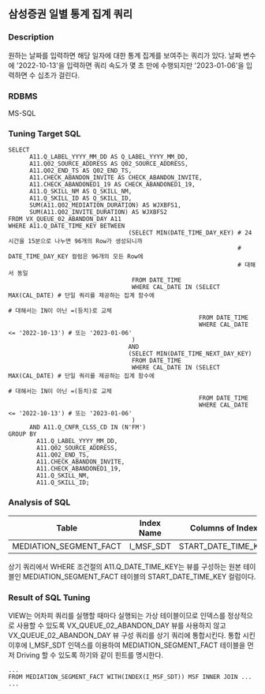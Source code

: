 ## 삼성증권 일별 통계 집계 쿼리
### Description
원하는 날짜를 입력하면 해당 일자에 대한 통계 집계를 보여주는 쿼리가 있다. 날짜 변수에 '2022-10-13'을 입력하면 쿼리 속도가 몇 초 만에 수행되지만
'2023-01-06'을 입력하면 수 십초가 걸린다.
### RDBMS
MS-SQL
### Tuning Target SQL
```mysql-sql
SELECT 
      A11.Q_LABEL_YYYY_MM_DD AS Q_LABEL_YYYY_MM_DD,
      A11.Q02_SOURCE_ADDRESS AS Q02_SOURCE_ADDRESS,
      A11.Q02_END_TS AS Q02_END_TS,
      A11.CHECK_ABANDON_INVITE AS CHECK_ABANDON_INVITE,
      A11.CHECK_ABANDONED1_19 AS CHECK_ABANDONED1_19,
      A11.Q_SKILL_NM AS Q_SKILL_NM,
      A11.Q_SKILL_ID AS Q_SKILL_ID,
      SUM(A11.Q02_MEDIATION_DURATION) AS WJXBFS1,
      SUM(A11.Q02_INVITE_DURATION) AS WJXBFS2
FROM VX_QUEUE_02_ABANDON_DAY A11
WHERE A11.Q_DATE_TIME_KEY BETWEEN
                                  (SELECT MIN(DATE_TIME_DAY_KEY) # 24시간을 15분으로 나누면 96개의 Row가 생성되니까 
                                                                 # DATE_TIME_DAY_KEY 컬럼은 96개의 모든 Row에 
                                                                 # 대해서 동일
                                   FROM DATE_TIME
                                   WHERE CAL_DATE IN (SELECT MAX(CAL_DATE) # 단일 쿼리를 제공하는 집계 함수에 
                                                                           # 대해서는 IN이 아닌 =(등치)로 교체
                                                      FROM DATE_TIME
                                                      WHERE CAL_DATE <= '2022-10-13') # 또는 '2023-01-06'
                                   )
                                  AND
                                  (SELECT MIN(DATE_TIME_NEXT_DAY_KEY)
                                   FROM DATE_TIME
                                   WHERE CAL_DATE IN (SELECT MAX(CAL_DATE) # 단일 쿼리를 제공하는 집계 함수에 
                                                                           # 대해서는 IN이 아닌 =(등치)로 교체
                                                      FROM DATE_TIME
                                                      WHERE CAL_DATE <= '2022-10-13') # 또는 '2023-01-06'
                                   )
      AND A11.Q_CNFR_CLSS_CD IN (N'FM')
GROUP BY
        A11.Q_LABEL_YYYY_MM_DD,
        A11.Q02_SOURCE_ADDRESS,
        A11.Q02_END_TS,
        A11.CHECK_ABANDON_INVITE,
        A11.CHECK_ABANDONED1_19,
        A11.Q_SKILL_NM,
        A11.Q_SKILL_ID;
```
### Analysis of SQL
| Table                  | Index Name | Columns of Index    |
|------------------------|------------|---------------------|
| MEDIATION_SEGMENT_FACT | I_MSF_SDT  | START_DATE_TIME_KEY |
상기 쿼리에서 WHERE 조건절의 A11.Q_DATE_TIME_KEY는 뷰를 구성하는 원본 테이블인 MEDIATION_SEGMENT_FACT 테이블의 START_DATE_TIME_KEY
컬럼이다.
### Result of SQL Tuning
VIEW는 어차피 쿼리를 실행할 때마다 실행되는 가상 테이블이므로 인덱스를 정상적으로 사용할 수 있도록 VX_QUEUE_02_ABANDON_DAY 뷰를 사용하지 않고
VX_QUEUE_02_ABANDON_DAY 뷰 구성 쿼리를 상기 쿼리에 통합시킨다. 통합 시킨 이후에 I_MSF_SDT 인덱스를 이용하여 MEDIATION_SEGMENT_FACT 테이블을
먼저 Driving 할 수 있도록 하기와 같이 힌트를 명시한다.
```mysql-sql
...
FROM MEDIATION_SEGMENT_FACT WITH(INDEX(I_MSF_SDT)) MSF INNER JOIN ...
...
```